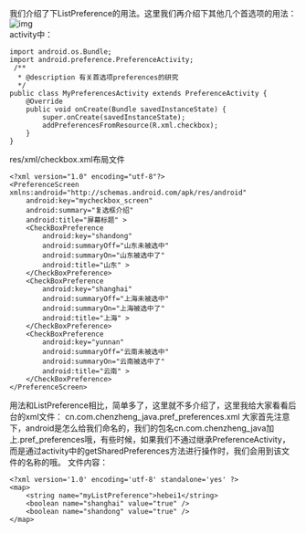 我们介绍了下ListPreference的用法。这里我们再介绍下其他几个首选项的用法：
![img](P)  
activity中：
```  
import android.os.Bundle;
import android.preference.PreferenceActivity;
 /**
  * @description 有关首选项preferences的研究
  */
public class MyPreferencesActivity extends PreferenceActivity {
	@Override
	public void onCreate(Bundle savedInstanceState) {
		super.onCreate(savedInstanceState);
		addPreferencesFromResource(R.xml.checkbox);
	}
}
```
res/xml/checkbox.xml布局文件
```  
<?xml version="1.0" encoding="utf-8"?>
<PreferenceScreen xmlns:android="http://schemas.android.com/apk/res/android"
    android:key="mycheckbox_screen"
    android:summary="复选框介绍"
    android:title="屏幕标题" >
    <CheckBoxPreference
        android:key="shandong"
        android:summaryOff="山东未被选中"
        android:summaryOn="山东被选中了"
        android:title="山东" >
    </CheckBoxPreference>
    <CheckBoxPreference
        android:key="shanghai"
        android:summaryOff="上海未被选中"
        android:summaryOn="上海被选中了"
        android:title="上海" >
    </CheckBoxPreference>
    <CheckBoxPreference
        android:key="yunnan"
        android:summaryOff="云南未被选中"
        android:summaryOn="云南被选中了"
        android:title="云南" >
    </CheckBoxPreference>
</PreferenceScreen>
```
用法和ListPreference相比，简单多了，这里就不多介绍了，这里我给大家看看后台的xml文件：
cn.com.chenzheng_java.pref_preferences.xml
大家首先注意下，android是怎么给我们命名的，我们的包名cn.com.chenzheng_java加上.pref_preferences哦，有些时候，如果我们不通过继承PreferenceActivity，而是通过activity中的getSharedPreferences方法进行操作时，我们会用到该文件的名称的哦。
文件内容：
```  
<?xml version='1.0' encoding='utf-8' standalone='yes' ?>
<map>
	<string name="myListPreference">hebei1</string>
	<boolean name="shanghai" value="true" />
	<boolean name="shandong" value="true" />
</map> 
```